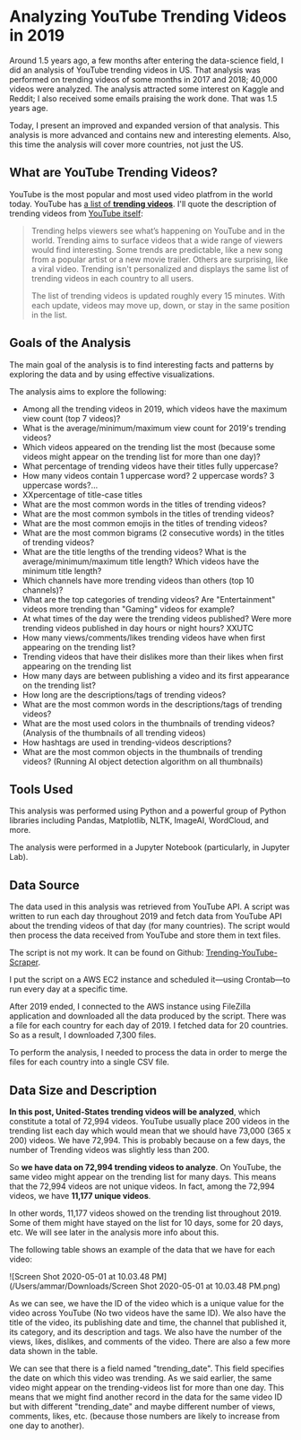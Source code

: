 # Analyzing YouTube Trending Videos in 2019

Around 1.5 years ago, a few months after entering the data-science field, I did an analysis of YouTube trending videos in US. That analysis was performed on trending videos of some months in 2017 and 2018; 40,000 videos were analyzed. The analysis attracted some interest on Kaggle and Reddit; I also received some emails praising the work done. That was 1.5 years age.

Today, I present an improved and expanded version of that analysis. This analysis is more advanced and contains new and interesting elements. Also, this time the analysis will cover more countries, not just the US.

## What are YouTube Trending Videos?

YouTube is the most popular and most used video platfrom in the world today. YouTube has [a list of **trending videos**](https://www.youtube.com/feed/trending). I'll quote the description of trending videos from [YouTube itself](https://support.google.com/youtube/answer/7239739?hl=en):

> Trending helps viewers see what’s happening on YouTube and in the world. Trending aims to surface videos that a wide range of viewers would find interesting. Some trends are predictable, like a new song from a popular artist or a new movie trailer. Others are surprising, like a viral video. Trending isn't personalized and displays the same list of trending videos in each country to all users.
>
> The list of trending videos is updated roughly every 15 minutes. With each update, videos may move up, down, or stay in the same position in the list.

## Goals of the Analysis

The main goal of the analysis is to find interesting facts and patterns by exploring the data and by using effective visualizations.

The analysis aims to explore the following:

- Among all the trending videos in 2019, which videos have the maximum view count (top 7 videos)?
- What is the average/minimum/maximum view count for 2019's trending videos?
- Which videos appeared on the trending list the most (because some videos might appear on the trending list for more than one day)? 
- What percentage of trending videos have their titles fully uppercase?
- How many videos contain 1 uppercase word? 2 uppercase words? 3 uppercase words?...
- XXpercentage of title-case titles
- What are the most common words in the titles of trending videos?
- What are the most common symbols in the titles of trending videos?
- What are the most common emojis in the titles of trending videos?
- What are the most common bigrams (2 consecutive words) in the titles of trending videos?
- What are the title lengths of the trending videos? What is the average/minimum/maximum title length? Which videos have the minimum title length?
- Which channels have more trending videos than others (top 10 channels)?
- What are the top categories of trending videos? Are "Entertainment" videos more trending than "Gaming" videos for example?
- At what times of the day were the trending videos published? Were more trending videos published in day hours or night hours? XXUTC
- How many views/comments/likes trending videos have when first appearing on the trending list?
- Trending videos that have their dislikes more than their likes when first appearing on the trending list
- How many days are between publishing a video and its first appearance on the trending list?
- How long are the descriptions/tags of trending videos?
- What are the most common words in the descriptions/tags of trending videos?
- What are the most used colors in the thumbnails of trending videos? (Analysis of the thumbnails of all trending videos)
- How hashtags are used in trending-videos descriptions?
- What are the most common objects in the thumbnails of trending videos? (Running AI object detection algorithm on all thumbnails)

## Tools Used

This analysis was performed using Python and a powerful group of Python libraries including Pandas, Matplotlib, NLTK, ImageAI, WordCloud, and more.

The analysis were performed in a Jupyter Notebook (particularly, in Jupyter Lab).

## Data Source

The data used in this analysis was retrieved from YouTube API. A script was written to run each day throughout 2019 and fetch data from YouTube API about the trending videos of that day (for many countries). The script would then process the data received from YouTube and store them in text files.

The script is not my work. It can be found on Github: [ Trending-YouTube-Scraper](https://github.com/mitchelljy/Trending-YouTube-Scraper).

I put the script on a AWS EC2 instance and scheduled it—using Crontab—to run every day at a specific time.

After 2019 ended, I connected to the AWS instance using FileZilla application and downloaded all the data produced by the script. There was a file for each country for each day of 2019. I fetched data for 20 countries. So as a result, I downloaded 7,300 files.

To perform the analysis, I needed to process the data in order to merge the files for each country into a single CSV file.

## Data Size and Description

**In this post, United-States trending videos will be analyzed**, which constitute a total of 72,994 videos. YouTube usually place 200 videos in the trending list each day which would mean that we should have 73,000 (365 x 200) videos. We have 72,994. This is probably because on a few days, the number of Trending videos was slightly less than 200. 

So **we have data on 72,994 trending videos to analyze**. On YouTube, the same video might appear on the trending list for many days. This means that the 72,994 videos are not unique videos. In fact, among the 72,994 videos, we have **11,177 unique videos**. 

In other words, 11,177 videos showed on the trending list throughout 2019. Some of them might have stayed on the list for 10 days, some for 20 days, etc. We will see later in the analysis more info about this.

The following table shows an example of the data that we have for each video:

![Screen Shot 2020-05-01 at 10.03.48 PM](/Users/ammar/Downloads/Screen Shot 2020-05-01 at 10.03.48 PM.png)

As we can see, we have the ID of the video which is a unique value for the video across YouTube (No two videos have the same ID). We also have the title of the video, its publishing date and time, the channel that published it, its category, and its description and tags. We also have the number of the views, likes, dislikes, and comments of the video. There are also a few more data shown in the table. 

We can see that there is a field named "trending_date". This field specifies the date on which this video was trending. As we said earlier, the same video might appear on the trending-videos list for more than one day. This means that we might find another record in the data for the same video ID but with different "trending_date" and maybe different number of views, comments, likes, etc. (because those numbers are likely to increase from one day to another).